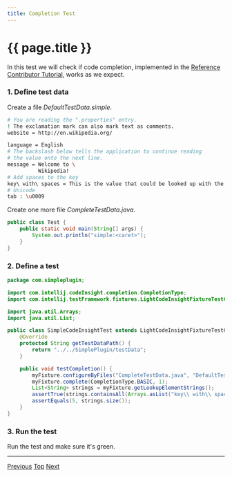 ```yaml
---
title: Completion Test
---
```


<!--
INITIAL_SOURCE https://confluence.jetbrains.com/display/IntelliJIDEA/Completion+Test
-->

# {{ page.title }}

In this test we will check if code completion, implemented in the
[Reference Contributor Tutorial](reference_contributor.html),
works as we expect.

### 1. Define test data

Create a file *DefaultTestData.simple*.

```bash
# You are reading the ".properties" entry.
! The exclamation mark can also mark text as comments.
website = http://en.wikipedia.org/

language = English
# The backslash below tells the application to continue reading
# the value onto the next line.
message = Welcome to \
          Wikipedia!
# Add spaces to the key
key\ with\ spaces = This is the value that could be looked up with the key "key with spaces".
# Unicode
tab : \u0009
```

Create one more file *CompleteTestData.java*.

```java
public class Test {
    public static void main(String[] args) {
        System.out.println("simple:<caret>");
    }
}
```

### 2. Define a test

```java
package com.simpleplugin;

import com.intellij.codeInsight.completion.CompletionType;
import com.intellij.testFramework.fixtures.LightCodeInsightFixtureTestCase;

import java.util.Arrays;
import java.util.List;

public class SimpleCodeInsightTest extends LightCodeInsightFixtureTestCase {
    @Override
    protected String getTestDataPath() {
        return "../../SimplePlugin/testData";
    }

    public void testCompletion() {
        myFixture.configureByFiles("CompleteTestData.java", "DefaultTestData.simple");
        myFixture.complete(CompletionType.BASIC, 1);
        List<String> strings = myFixture.getLookupElementStrings();
        assertTrue(strings.containsAll(Arrays.asList("key\\ with\\ spaces", "language", "message", "tab", "website")));
        assertEquals(5, strings.size());
    }
}
```

### 3. Run the test

Run the test and make sure it's green.

-----

[Previous](parsing_test.html) [Top](writing_tests_for_plugins.html) [Next](annotator_test.html)

